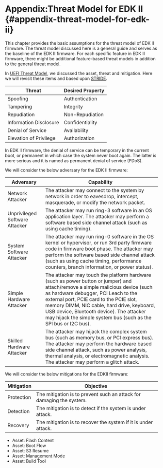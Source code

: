 <!--- @file
  README.md for appendix_threat_model_for_edk_ii for EDK II Secure Coding Guide

  Copyright (c) 2019, Intel Corporation. All rights reserved.<BR>

  Redistribution and use in source (original document form) and 'compiled'
  forms (converted to PDF, epub, HTML and other formats) with or without
  modification, are permitted provided that the following conditions are met:

  1) Redistributions of source code (original document form) must retain the
     above copyright notice, this list of conditions and the following
     disclaimer as the first lines of this file unmodified.

  2) Redistributions in compiled form (transformed to other DTDs, converted to
     PDF, epub, HTML and other formats) must reproduce the above copyright
     notice, this list of conditions and the following disclaimer in the
     documentation and/or other materials provided with the distribution.

  THIS DOCUMENTATION IS PROVIDED BY TIANOCORE PROJECT "AS IS" AND ANY EXPRESS OR
  IMPLIED WARRANTIES, INCLUDING, BUT NOT LIMITED TO, THE IMPLIED WARRANTIES OF
  MERCHANTABILITY AND FITNESS FOR A PARTICULAR PURPOSE ARE DISCLAIMED. IN NO
  EVENT SHALL TIANOCORE PROJECT  BE LIABLE FOR ANY DIRECT, INDIRECT, INCIDENTAL,
  SPECIAL, EXEMPLARY, OR CONSEQUENTIAL DAMAGES (INCLUDING, BUT NOT LIMITED TO,
  PROCUREMENT OF SUBSTITUTE GOODS OR SERVICES; LOSS OF USE, DATA, OR PROFITS;
  OR BUSINESS INTERRUPTION) HOWEVER CAUSED AND ON ANY THEORY OF LIABILITY,
  WHETHER IN CONTRACT, STRICT LIABILITY, OR TORT (INCLUDING NEGLIGENCE OR
  OTHERWISE) ARISING IN ANY WAY OUT OF THE USE OF THIS DOCUMENTATION, EVEN IF
  ADVISED OF THE POSSIBILITY OF SUCH DAMAGE.

-->

# Appendix:Threat Model for EDK II {#appendix-threat-model-for-edk-ii}
This chapter provides the basic assumptions for the threat model of EDK II firmware. The threat model discussed here is a general guide and serves as the baseline of the EDK II firmware. For each specific feature in EDK II firmware, there might be additional feature-based threat models in addition to the general threat model.

In [UEFI Threat Model](https://uefi.org/sites/default/files/resources/Intel-UEFI-ThreatModel.pdf), we discussed the asset, threat and mitigation. Here we will revisit these items and based upon [STRIDE](https://en.wikipedia.org/wiki/STRIDE_(security)).

| Threat | Desired Property |
| --- | --- |
| Spoofing | Authentication |
| Tampering | Integrity |
| Repudiation | Non-Repudiation |
| Information Disclosure | Confidentiality |
| Denial of Service | Availability |
| Elevation of Privilege | Authorization |

In EDK II firmware, the denial of service can be temporary in the current boot, or permanent in which case the system never boot again. The latter is more serious and it is named as permanent denial of service (PDoS).

We will consider the below adversary for the EDK II firmware:

| Adversary | Capability |
| --- | --- |
| Network Attacker | The attacker may connect to the system by network in order to eavesdrop, intercept, masquerade, or modify the network packet. |
| Unprivileged Software Attacker | The attacker may run ring-3 software in an OS application layer. The attacker may perform a software based side channel attack (such as using cache timing). |
| System Software Attacker | The attacker may run ring-0 software in the OS kernel or hypervisor, or run 3rd party firmware code in firmware boot phase. The attacker may perform the software based side channel attack (such as using cache timing, performance counters, branch information, or power status). |
| Simple Hardware Attacker | The attacker may touch the platform hardware (such as power button or jumper) and attach/remove a simple malicious device (such as hardware debugger, PCI Leach to the external port, PCIE card to the PCIE slot, memory DIMM, NIC cable, hard drive, keyboard, USB device, Bluetooth device). The attacker may hijack the simple system bus (such as the SPI bus or I2C bus). |
| Skilled Hardware Attacker | The attacker may hijack the complex system bus (such as memory bus, or PCI express bus). The attacker may perform the hardware based side channel attack, such as power analysis, thermal analysis, or electromagnetic analysis. The attacker may perform a glitch attack. |

We will consider the below mitigations for the EDKII firmware:

| Mitigation | Objective |
| --- | --- |
| Protection | The mitigation is to prevent such an attack for damaging the system. |
| Detection | The mitigation is to detect if the system is under attack. |
| Recovery | The mitigation is to recover the system if it is under attack. |

* Asset: Flash Content
* Asset: Boot Flow
* Asset: S3 Resume
* Asset: Management Mode
* Asset: Build Tool
